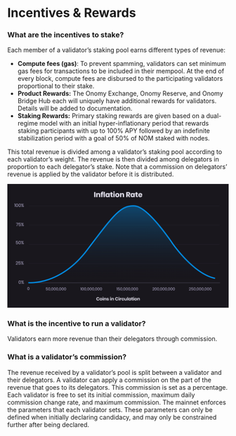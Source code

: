 # Incentives & Rewards

### What are the incentives to stake?

Each member of a validator’s staking pool earns different types of revenue:

* **Compute fees (gas)**: To prevent spamming, validators can set minimum gas fees for transactions to be included in their mempool. At the end of every block, compute fees are disbursed to the participating validators proportional to their stake.
* **Product Rewards:** The Onomy Exchange, Onomy Reserve, and Onomy Bridge Hub each will uniquely have additional rewards for validators. Details will be added to documentation.
* **Staking Rewards:** Primary staking rewards are given based on a dual-regime model with an initial hyper-inflationary period that rewards staking participants with up to 100% APY followed by an indefinite stabilization period with a goal of 50% of NOM staked with nodes.

This total revenue is divided among a validator’s staking pool according to each validator’s weight. The revenue is then divided among delegators in proportion to each delegator’s stake. Note that a commission on delegators’ revenue is applied by the validator before it is distributed.

![](<../.gitbook/assets/image (14) (1).png>)

### What is the incentive to run a validator?

Validators earn more revenue than their delegators through commission.

### What is a validator’s commission?

The revenue received by a validator’s pool is split between a validator and their delegators. A validator can apply a commission on the part of the revenue that goes to its delegators. This commission is set as a percentage. Each validator is free to set its initial commission, maximum daily commission change rate, and maximum commission. The mainnet enforces the parameters that each validator sets. These parameters can only be defined when initially declaring candidacy, and may only be constrained further after being declared.
